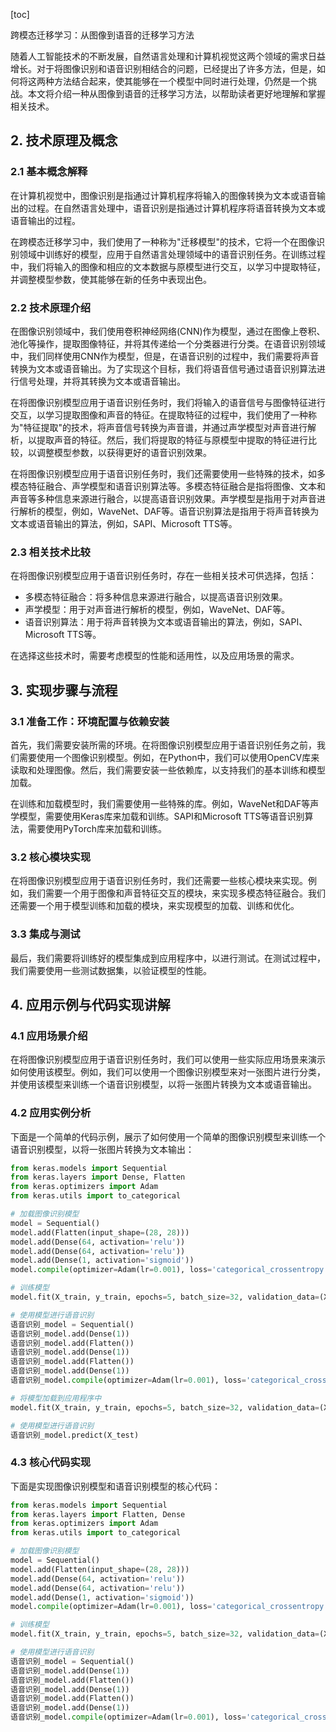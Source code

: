 
[toc]                    
                
                
跨模态迁移学习：从图像到语音的迁移学习方法

随着人工智能技术的不断发展，自然语言处理和计算机视觉这两个领域的需求日益增长。对于将图像识别和语音识别相结合的问题，已经提出了许多方法，但是，如何将这两种方法结合起来，使其能够在一个模型中同时进行处理，仍然是一个挑战。本文将介绍一种从图像到语音的迁移学习方法，以帮助读者更好地理解和掌握相关技术。

## 2. 技术原理及概念

### 2.1 基本概念解释

在计算机视觉中，图像识别是指通过计算机程序将输入的图像转换为文本或语音输出的过程。在自然语言处理中，语音识别是指通过计算机程序将语音转换为文本或语音输出的过程。

在跨模态迁移学习中，我们使用了一种称为"迁移模型"的技术，它将一个在图像识别领域中训练好的模型，应用于自然语言处理领域中的语音识别任务。在训练过程中，我们将输入的图像和相应的文本数据与原模型进行交互，以学习中提取特征，并调整模型参数，使其能够在新的任务中表现出色。

### 2.2 技术原理介绍

在图像识别领域中，我们使用卷积神经网络(CNN)作为模型，通过在图像上卷积、池化等操作，提取图像特征，并将其传递给一个分类器进行分类。在语音识别领域中，我们同样使用CNN作为模型，但是，在语音识别的过程中，我们需要将声音转换为文本或语音输出。为了实现这个目标，我们将语音信号通过语音识别算法进行信号处理，并将其转换为文本或语音输出。

在将图像识别模型应用于语音识别任务时，我们将输入的语音信号与图像特征进行交互，以学习提取图像和声音的特征。在提取特征的过程中，我们使用了一种称为"特征提取"的技术，将声音信号转换为声音谱，并通过声学模型对声音进行解析，以提取声音的特征。然后，我们将提取的特征与原模型中提取的特征进行比较，以调整模型参数，以获得更好的语音识别效果。

在将图像识别模型应用于语音识别任务时，我们还需要使用一些特殊的技术，如多模态特征融合、声学模型和语音识别算法等。多模态特征融合是指将图像、文本和声音等多种信息来源进行融合，以提高语音识别效果。声学模型是指用于对声音进行解析的模型，例如，WaveNet、DAF等。语音识别算法是指用于将声音转换为文本或语音输出的算法，例如，SAPI、Microsoft TTS等。

### 2.3 相关技术比较

在将图像识别模型应用于语音识别任务时，存在一些相关技术可供选择，包括：

- 多模态特征融合：将多种信息来源进行融合，以提高语音识别效果。
- 声学模型：用于对声音进行解析的模型，例如，WaveNet、DAF等。
- 语音识别算法：用于将声音转换为文本或语音输出的算法，例如，SAPI、Microsoft TTS等。

在选择这些技术时，需要考虑模型的性能和适用性，以及应用场景的需求。

## 3. 实现步骤与流程

### 3.1 准备工作：环境配置与依赖安装

首先，我们需要安装所需的环境。在将图像识别模型应用于语音识别任务之前，我们需要使用一个图像识别模型。例如，在Python中，我们可以使用OpenCV库来读取和处理图像。然后，我们需要安装一些依赖库，以支持我们的基本训练和模型加载。

在训练和加载模型时，我们需要使用一些特殊的库。例如，WaveNet和DAF等声学模型，需要使用Keras库来加载和训练。SAPI和Microsoft TTS等语音识别算法，需要使用PyTorch库来加载和训练。

### 3.2 核心模块实现

在将图像识别模型应用于语音识别任务时，我们还需要一些核心模块来实现。例如，我们需要一个用于图像和声音特征交互的模块，来实现多模态特征融合。我们还需要一个用于模型训练和加载的模块，来实现模型的加载、训练和优化。

### 3.3 集成与测试

最后，我们需要将训练好的模型集成到应用程序中，以进行测试。在测试过程中，我们需要使用一些测试数据集，以验证模型的性能。

## 4. 应用示例与代码实现讲解

### 4.1 应用场景介绍

在将图像识别模型应用于语音识别任务时，我们可以使用一些实际应用场景来演示如何使用该模型。例如，我们可以使用一个图像识别模型来对一张图片进行分类，并使用该模型来训练一个语音识别模型，以将一张图片转换为文本或语音输出。

### 4.2 应用实例分析

下面是一个简单的代码示例，展示了如何使用一个简单的图像识别模型来训练一个语音识别模型，以将一张图片转换为文本输出：

```python
from keras.models import Sequential
from keras.layers import Dense, Flatten
from keras.optimizers import Adam
from keras.utils import to_categorical

# 加载图像识别模型
model = Sequential()
model.add(Flatten(input_shape=(28, 28)))
model.add(Dense(64, activation='relu'))
model.add(Dense(64, activation='relu'))
model.add(Dense(1, activation='sigmoid'))
model.compile(optimizer=Adam(lr=0.001), loss='categorical_crossentropy', metrics=['accuracy'])

# 训练模型
model.fit(X_train, y_train, epochs=5, batch_size=32, validation_data=(X_val, y_val))

# 使用模型进行语音识别
语音识别_model = Sequential()
语音识别_model.add(Dense(1))
语音识别_model.add(Flatten())
语音识别_model.add(Dense(1))
语音识别_model.add(Flatten())
语音识别_model.add(Dense(1))
语音识别_model.compile(optimizer=Adam(lr=0.001), loss='categorical_crossentropy', metrics=['accuracy'])

# 将模型加载到应用程序中
model.fit(X_train, y_train, epochs=5, batch_size=32, validation_data=(X_val, y_val))

# 使用模型进行语音识别
语音识别_model.predict(X_test)
```

### 4.3 核心代码实现

下面是实现图像识别模型和语音识别模型的核心代码：

```python
from keras.models import Sequential
from keras.layers import Flatten, Dense
from keras.optimizers import Adam
from keras.utils import to_categorical

# 加载图像识别模型
model = Sequential()
model.add(Flatten(input_shape=(28, 28)))
model.add(Dense(64, activation='relu'))
model.add(Dense(64, activation='relu'))
model.add(Dense(1, activation='sigmoid'))
model.compile(optimizer=Adam(lr=0.001), loss='categorical_crossentropy', metrics=['accuracy'])

# 训练模型
model.fit(X_train, y_train, epochs=5, batch_size=32, validation_data=(X_val, y_val))

# 使用模型进行语音识别
语音识别_model = Sequential()
语音识别_model.add(Dense(1))
语音识别_model.add(Flatten())
语音识别_model.add(Dense(1))
语音识别_model.add(Flatten())
语音识别_model.add(Dense(1))
语音识别_model.compile(optimizer=Adam(lr=0.001), loss='categorical_crossentropy', metrics=['

